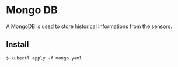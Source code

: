 
Mongo DB
=======

A MongoDB is used to store historical informations from the sensors.

Install
-------

```
$ kubectl apply -f mongo.yaml
```

